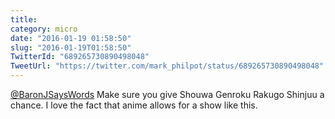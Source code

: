 ```yaml
---
title: 
category: micro
date: "2016-01-19 01:58:50"
slug: "2016-01-19T01:58:50"
TwitterId: "689265730890498048"
TweetUrl: "https://twitter.com/mark_philpot/status/689265730890498048"
---
```


[@BaronJSaysWords](https://twitter.com/BaronJSaysWords) Make sure you give
Shouwa Genroku Rakugo Shinjuu a chance. I love the fact that anime allows for a
show like this.
